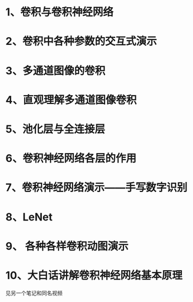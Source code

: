 # 1、卷积与卷积神经网络













# 2、卷积中各种参数的交互式演示









# 3、多通道图像的卷积









# 4、直观理解多通道图像卷积









# 5、池化层与全连接层









# 6、卷积神经网络各层的作用







# 7、卷积神经网络演示——手写数字识别





# 8、LeNet





# 9、 各种各样卷积动图演示







# 10、大白话讲解卷积神经网络基本原理

见另一个笔记和同名视频



















